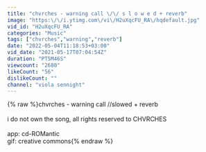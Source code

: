 ```yaml
---
title: "chvrches - warning call \/\/ s l o w e d + reverb"
image: "https:\/\/i.ytimg.com\/vi\/H2uXqcFU_RA\/hqdefault.jpg"
vid_id: "H2uXqcFU_RA"
categories: "Music"
tags: ["chvrches","warning","reverb"]
date: "2022-05-04T11:18:53+03:00"
vid_date: "2021-05-17T07:04:54Z"
duration: "PT5M46S"
viewcount: "2680"
likeCount: "56"
dislikeCount: ""
channel: "viola sennight"
---
```

{% raw %}chvrches - warning call //slowed + reverb<br /><br />i do not own the song, all rights reserved to CHVRCHES<br /><br />app: cd-ROMantic<br />gif: creative commons{% endraw %}
